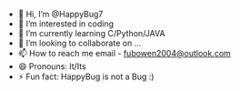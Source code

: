 - 👋 Hi, I’m @HappyBug7
- 👀 I’m interested in coding
- 🌱 I’m currently learning C/Python/JAVA
- 💞️ I’m looking to collaborate on ...
- 📫 How to reach me email - fubowen2004@outlook.com
- 😄 Pronouns: It/Its
- ⚡ Fun fact: HappyBug is not a Bug :)

<!---
HappyBug7/HappyBug7 is a ✨ special ✨ repository because its `README.md` (this file) appears on your GitHub profile.
You can click the Preview link to take a look at your changes.
--->
